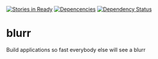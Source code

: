 [![Stories in Ready](https://badge.waffle.io/jfugett/blurr.png?label=ready&title=Ready)](https://waffle.io/jfugett/blurr)
[![Depencencies](https://david-dm.org/jfugett/blurr.png)](https://david-dm.org/jfugett/blurr)
[![Dependency Status](https://gemnasium.com/jfugett/blurr.svg)](https://gemnasium.com/jfugett/blurr)

blurr
=====

Build applications so fast everybody else will see a blurr
